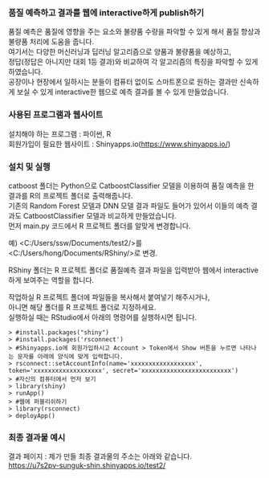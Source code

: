 ### 품질 예측하고 결과를 웹에 interactive하게 publish하기  

품질 예측은 품질에 영향을 주는 요소와 불량품 수량을 파악할 수 있게 해서 품질 향상과 불량품 처리에 도움을 줍니다.  
여기서는 다양한 머신러닝과 딥러닝 알고리즘으로 양품과 불량품을 예상하고,  
정답(정답은 아니지만 대회 1등 결과)와 비교하여 각 알고리즘의 특징을 파악할 수 있게 하였습니다.  
공장이나 현장에서 일하시는 분들이 컴퓨터 없이도 스마트폰으로 원하는 결과만 신속하게 보실 수 있게 interactive한 웹으로 예측 결과를 볼 수 있게 만들었습니다.  
  
### 사용된 프로그램과 웹사이트  
  
설치해야 하는 프로그램 : 파이썬, R  
회원가입이 필요한 웹사이트 : Shinyapps.io(https://www.shinyapps.io/)  
  
### 설치 및 실행  
  
catboost 폴더는 Python으로 CatboostClassifier 모델을 이용하여 품질 예측을 한 결과를 R의 프로젝트 폴더로 출력해줍니다.  
기존의 Random Forest 모델과 DNN 모델 결과 파일도 들어가 있어서 이들의 예측 결과도 CatboostClassifier 모델과 비교하게 만들었습니다.  
먼저 main.py 코드에서 R 프로젝트 폴더를 알맞게 변경합니다.  
  
예) <C:/Users/ssw/Documents/test2/>를 <C:/Users/hong/Documents/RShiny/>로 변경.
  
RShiny 폴더는 R 프로젝트 폴더로 품질예측 결과 파일을 입력받아 웹에서 interactive하게 보여주는 역할을 합니다.  

  
작업하실 R 프로젝트 폴더에 파일들을 복사해서 붙여넣기 해주시거나,  
아니면 해당 폴더를 R 프로젝트 폴더로 지정하세요.  
실행하실 때는 RStudio에서 아래의 명령어를 실행하시면 됩니다.  
```
> #install.packages("shiny")
> #install.packages('rsconnect')
> #Shinyapps.io에 회원가입하시고 Account > Token에서 Show 버튼을 누르면 나타나는 문자를 아래에 양식에 맞게 입력합니다.
> rsconnect::setAccountInfo(name='xxxxxxxxxxxxxxxxxx', token='xxxxxxxxxxxxxxxxxxx', secret='xxxxxxxxxxxxxxxxxxxxxxxxx')
> #자신의 컴퓨터에서 먼저 보기
> library(shiny)
> runApp()
> #웹에 퍼블리쉬하기
> library(rsconnect)
> deployApp()
```
  
### 최종 결과물 예시  
  
결과 페이지 : 제가 만들 최종 결과물의 주소는 아래와 같습니다.  
https://u7s2pv-sunguk-shin.shinyapps.io/test2/  
  
  



  

